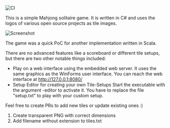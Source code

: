 ![CI](https://github.com/cry-inc/mahjong/workflows/CI/badge.svg?branch=master)

This is a simple Mahjong solitaire game. It is written in C# and
uses the logos of various open source projects as tile images.

![Screenshot](/Mahjong.png)

The game was a quick PoC for another implementation written in Scala.

There are no advanced features like a scoreboard or different tile setups,
but there are two other notable things included:
* Play on a web interface using the embedded web server.
  It uses the same graphics as the WinForms user interface.
  You can reach the web interface at http://127.0.0.1:8080/
* Setup Editor for creating your own Tile-Setups
  Start the executable with the argument -editor to activate it.
  You have to replace the file "setup.txt" to play with your custom setup.

Feel free to create PRs to add new tiles or update existing ones :)
1. Create transparent PNG with correct dimensions
2. Add filename without extension to tiles.txt
